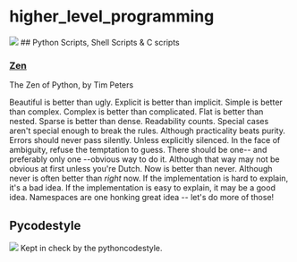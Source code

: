 # higher_level_programming
<img src="https://s3.amazonaws.com/intranet-projects-files/holbertonschool-higher-level_programming+/231/48a9fdbd67c84a328a9df9ec8d93b9ac2458ac37721d7d53e51a27fb2bdc5263.jpg">
## Python Scripts, Shell Scripts & C scripts

### <a href="import this">Zen</a>

The Zen of Python, by Tim Peters

Beautiful is better than ugly.
Explicit is better than implicit.
Simple is better than complex.
Complex is better than complicated.
Flat is better than nested.
Sparse is better than dense.
Readability counts.
Special cases aren't special enough to break the rules.
Although practicality beats purity.
Errors should never pass silently.
Unless explicitly silenced.
In the face of ambiguity, refuse the temptation to guess.
There should be one-- and preferably only one --obvious way to do it.
Although that way may not be obvious at first unless you're Dutch.
Now is better than never.
Although never is often better than *right* now.
If the implementation is hard to explain, it's a bad idea.
If the implementation is easy to explain, it may be a good idea.
Namespaces are one honking great idea -- let's do more of those!

## Pycodestyle
<img src="https://s3.amazonaws.com/intranet-projects-files/holbertonschool-higher-level_programming+/231/Flyingcircus_2.jpg">
Kept in check by the pythoncodestyle.
